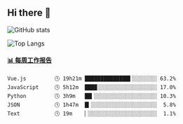 ## Hi there 👋

![GitHub stats](https://github-readme-stats.orilight.top/api?username=orilights)

![Top Langs](https://github-readme-stats.orilight.top/api/top-langs/?username=orilights&layout=compact)

<!-- waka-box start -->
#### <a href="https://gist.github.com/92c8d5b388768c10efcba86e82b7c4fb" target="_blank">📊 每周工作报告</a>
```text
Vue.js         🕓 19h21m ██████████████▌░░░░░░░░ 63.2%
JavaScript     🕓 5h12m  ███▉░░░░░░░░░░░░░░░░░░░ 17.0%
Python         🕓 3h9m   ██▎░░░░░░░░░░░░░░░░░░░░ 10.3%
JSON           🕓 1h47m  █▎░░░░░░░░░░░░░░░░░░░░░  5.8%
Text           🕓 19m    ▏░░░░░░░░░░░░░░░░░░░░░░  1.1%
```
<!-- Powered by https://github.com/journey-ad/waka-box-go . -->
<!-- waka-box end -->
